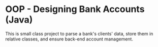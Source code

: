 # OOP - Designing Bank Accounts (Java)
This is small class project to parse a bank's clients' data, store them in relative classes, and ensure back-end account management. 
